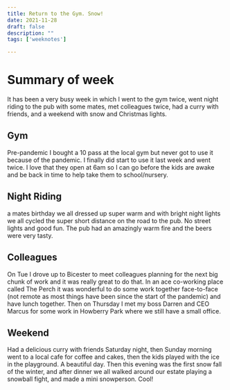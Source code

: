 ```yaml
---
title: Return to the Gym. Snow!
date: 2021-11-28
draft: false
description: ""
tags: ['weeknotes']

---
```


# Summary of week
It has been a very busy week in which I went to the gym twice, went night riding to the pub with some mates, met colleagues twice, had a curry with friends, and a weekend with snow and Christmas lights.

## Gym
Pre-pandemic I bought a 10 pass at the local gym but never got to use it because of the pandemic. I finally did start to use it last week and went twice. I love that they open at 6am so I can go before the kids are awake and be back in time to help take them to school/nursery.

## Night Riding
a mates birthday we all dressed up super warm and with bright night lights we all cycled the super short distance on the road to the pub. No street lights and good fun. The pub had an amazingly warm fire and the beers were very tasty.

## Colleagues
On Tue I drove up to Bicester to meet colleagues planning for the next big chunk of work and it was really great to do that. In an ace co-working place called The Perch it was wonderful to do some work together face-to-face (not remote as most things have been since the start of the pandemic) and have lunch together. Then on Thursday I met my boss Darren and CEO Marcus for some work in Howberry Park where we still have a small office.

## Weekend
Had a delicious curry with friends Saturday night, then Sunday morning went to a local cafe for coffee and cakes, then the kids played with the ice in the playground. A beautiful day. Then this evening was the first snow fall of the winter, and after dinner we all walked around our estate playing a snowball fight, and made a mini snowperson. Cool!

